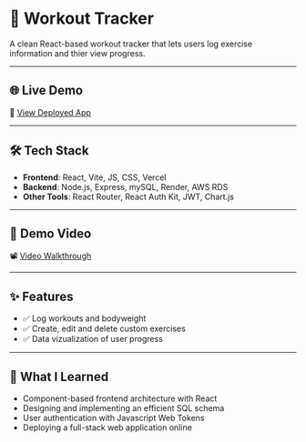 # 💪 Workout Tracker

A clean React-based workout tracker that lets users log exercise information and thier view progress.

---

## 🌐 Live Demo

🔗 [View Deployed App](workout-tracking-app-lake.vercel.app)

---


## 🛠️ Tech Stack

- **Frontend**: React, Vite, JS, CSS, Vercel
- **Backend**: Node.js, Express, mySQL, Render, AWS RDS
- **Other Tools**: React Router, React Auth Kit, JWT, Chart.js

---

## 🎥 Demo Video

📽️ [Video Walkthrough](https://youtu.be/Y5u8E8Otz5Y)

---

## ✨ Features

- ✅ Log workouts and bodyweight
- ✅ Create, edit and delete custom exercises
- ✅ Data vizualization of user progress

---

## 🧠 What I Learned

- Component-based frontend architecture with React
- Designing and implementing an efficient SQL schema
- User authentication with Javascript Web Tokens
- Deploying a full-stack web application online
